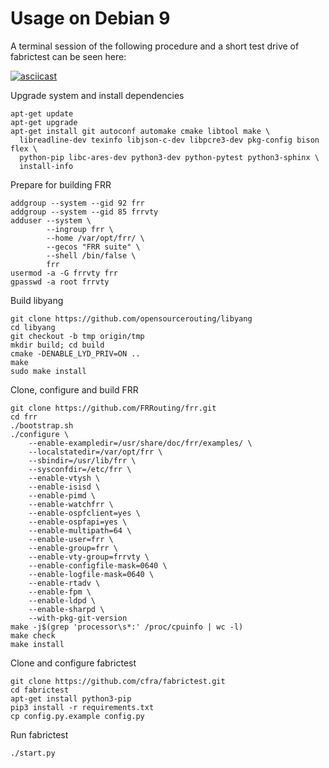 Usage on Debian 9
=================

A terminal session of the following procedure and a short test drive of fabrictest can be seen here:

[![asciicast](https://asciinema.org/a/191023.png)](https://asciinema.org/a/191023)

Upgrade system and install dependencies

```
apt-get update
apt-get upgrade
apt-get install git autoconf automake cmake libtool make \
  libreadline-dev texinfo libjson-c-dev libpcre3-dev pkg-config bison flex \
  python-pip libc-ares-dev python3-dev python-pytest python3-sphinx \
  install-info
```

Prepare for building FRR

```
addgroup --system --gid 92 frr
addgroup --system --gid 85 frrvty
adduser --system \
        --ingroup frr \
        --home /var/opt/frr/ \
        --gecos "FRR suite" \
        --shell /bin/false \
        frr
usermod -a -G frrvty frr
gpasswd -a root frrvty
```

Build libyang

```
git clone https://github.com/opensourcerouting/libyang
cd libyang
git checkout -b tmp origin/tmp
mkdir build; cd build
cmake -DENABLE_LYD_PRIV=ON ..
make
sudo make install
```

Clone, configure and build FRR

```
git clone https://github.com/FRRouting/frr.git
cd frr
./bootstrap.sh
./configure \
    --enable-exampledir=/usr/share/doc/frr/examples/ \
    --localstatedir=/var/opt/frr \
    --sbindir=/usr/lib/frr \
    --sysconfdir=/etc/frr \
    --enable-vtysh \
    --enable-isisd \
    --enable-pimd \
    --enable-watchfrr \
    --enable-ospfclient=yes \
    --enable-ospfapi=yes \
    --enable-multipath=64 \
    --enable-user=frr \
    --enable-group=frr \
    --enable-vty-group=frrvty \
    --enable-configfile-mask=0640 \
    --enable-logfile-mask=0640 \
    --enable-rtadv \
    --enable-fpm \
    --enable-ldpd \
    --enable-sharpd \
    --with-pkg-git-version
make -j$(grep 'processor\s*:' /proc/cpuinfo | wc -l)
make check
make install
```

Clone and configure fabrictest

```
git clone https://github.com/cfra/fabrictest.git
cd fabrictest
apt-get install python3-pip
pip3 install -r requirements.txt
cp config.py.example config.py
```

Run fabrictest
```
./start.py
```
